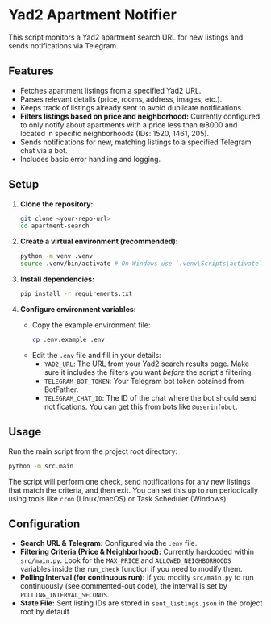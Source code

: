 # Yad2 Apartment Notifier

This script monitors a Yad2 apartment search URL for new listings and sends notifications via Telegram.

## Features

- Fetches apartment listings from a specified Yad2 URL.
- Parses relevant details (price, rooms, address, images, etc.).
- Keeps track of listings already sent to avoid duplicate notifications.
- **Filters listings based on price and neighborhood:** Currently configured to only notify about apartments with a price less than ₪8000 and located in specific neighborhoods (IDs: 1520, 1461, 205).
- Sends notifications for new, matching listings to a specified Telegram chat via a bot.
- Includes basic error handling and logging.

## Setup

1.  **Clone the repository:**

    ```bash
    git clone <your-repo-url>
    cd apartment-search
    ```

2.  **Create a virtual environment (recommended):**

    ```bash
    python -m venv .venv
    source .venv/bin/activate # On Windows use `.venv\Scripts\activate`
    ```

3.  **Install dependencies:**

    ```bash
    pip install -r requirements.txt
    ```

4.  **Configure environment variables:**
    - Copy the example environment file:
      ```bash
      cp .env.example .env
      ```
    - Edit the `.env` file and fill in your details:
      - `YAD2_URL`: The URL from your Yad2 search results page. Make sure it includes the filters you want _before_ the script's filtering.
      - `TELEGRAM_BOT_TOKEN`: Your Telegram bot token obtained from BotFather.
      - `TELEGRAM_CHAT_ID`: The ID of the chat where the bot should send notifications. You can get this from bots like `@userinfobot`.

## Usage

Run the main script from the project root directory:

```bash
python -m src.main
```

The script will perform one check, send notifications for any new listings that match the criteria, and then exit. You can set this up to run periodically using tools like `cron` (Linux/macOS) or Task Scheduler (Windows).

## Configuration

- **Search URL & Telegram:** Configured via the `.env` file.
- **Filtering Criteria (Price & Neighborhood):** Currently hardcoded within `src/main.py`. Look for the `MAX_PRICE` and `ALLOWED_NEIGHBORHOODS` variables inside the `run_check` function if you need to modify them.
- **Polling Interval (for continuous run):** If you modify `src/main.py` to run continuously (see commented-out code), the interval is set by `POLLING_INTERVAL_SECONDS`.
- **State File:** Sent listing IDs are stored in `sent_listings.json` in the project root by default.
